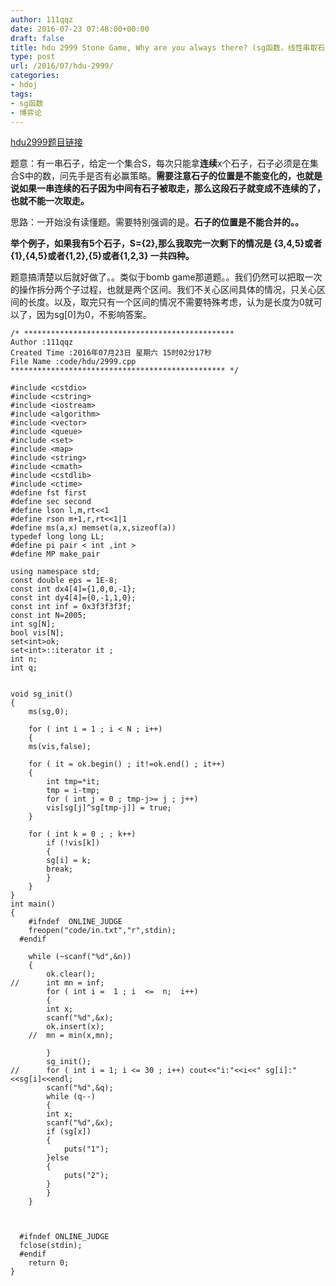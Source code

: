```yaml
---
author: 111qqz
date: 2016-07-23 07:48:00+00:00
draft: false
title: hdu 2999 Stone Game, Why are you always there? (sg函数，线性串取石子)
type: post
url: /2016/07/hdu-2999/
categories:
- hdoj
tags:
- sg函数
- 博弈论
---
```


[hdu2999题目链接](http://acm.hdu.edu.cn/showproblem.php?pid=2999)

题意：有一串石子，给定一个集合S，每次只能拿**连续**x个石子，石子必须是在集合S中的数，问先手是否有必赢策略。**需要注意石子的位置是不能变化的，也就是说如果一串连续的石子因为中间有石子被取走，那么这段石子就变成不连续的了，也就不能一次取走。**

思路：一开始没有读懂题。需要特别强调的是。**石子的位置是不能合并的。。**

**举个例子，如果我有5个石子，S={2},那么我取完一次剩下的情况是 {3,4,5}或者{1},{4,5}或者{1,2},{5}或者{1,2,3} 一共四种。**

题意搞清楚以后就好做了。。类似于bomb game那道题。。我们仍然可以把取一次的操作拆分两个子过程，也就是两个区间。我们不关心区间具体的情况，只关心区间的长度。以及，取完只有一个区间的情况不需要特殊考虑，认为是长度为0就可以了，因为sg[0]为0，不影响答案。









 

    
    /* ***********************************************
    Author :111qqz
    Created Time :2016年07月23日 星期六 15时02分17秒
    File Name :code/hdu/2999.cpp
    ************************************************ */
    
    #include <cstdio>
    #include <cstring>
    #include <iostream>
    #include <algorithm>
    #include <vector>
    #include <queue>
    #include <set>
    #include <map>
    #include <string>
    #include <cmath>
    #include <cstdlib>
    #include <ctime>
    #define fst first
    #define sec second
    #define lson l,m,rt<<1
    #define rson m+1,r,rt<<1|1
    #define ms(a,x) memset(a,x,sizeof(a))
    typedef long long LL;
    #define pi pair < int ,int >
    #define MP make_pair
    
    using namespace std;
    const double eps = 1E-8;
    const int dx4[4]={1,0,0,-1};
    const int dy4[4]={0,-1,1,0};
    const int inf = 0x3f3f3f3f;
    const int N=2005;
    int sg[N];
    bool vis[N];
    set<int>ok;
    set<int>::iterator it ;
    int n;
    int q;
    
    
    void sg_init()
    {
        ms(sg,0);
        
        for ( int i = 1 ; i < N ; i++)
        {
    	ms(vis,false);
    
    	for ( it = ok.begin() ; it!=ok.end() ; it++)
    	{
    	    int tmp=*it;
    	    tmp = i-tmp;
    	    for ( int j = 0 ; tmp-j>= j ; j++)
    		vis[sg[j]^sg[tmp-j]] = true;
    	}
    
    	for ( int k = 0 ; ; k++)
    	    if (!vis[k])
    	    {
    		sg[i] = k;
    		break;
    	    }
        }
    }
    int main()
    {
    	#ifndef  ONLINE_JUDGE 
    	freopen("code/in.txt","r",stdin);
      #endif
    
    	while (~scanf("%d",&n))
    	{
    	    ok.clear();
    //	    int mn = inf;
    	    for ( int i =  1 ; i  <=  n;  i++)
    	    {
    		int x;
    		scanf("%d",&x);
    		ok.insert(x);
    	//	mn = min(x,mn);
    		
    	    }
    	    sg_init();
    //	    for ( int i = 1; i <= 30 ; i++) cout<<"i:"<<i<<" sg[i]:"<<sg[i]<<endl;
    	    scanf("%d",&q);
    	    while (q--)
    	    {
    		int x;
    		scanf("%d",&x);
    		if (sg[x])
    		{
    		    puts("1");
    		}else
    		{
    		    puts("2");
    		}
    	    }
    	}
    
    
    
      #ifndef ONLINE_JUDGE  
      fclose(stdin);
      #endif
        return 0;
    }
    



